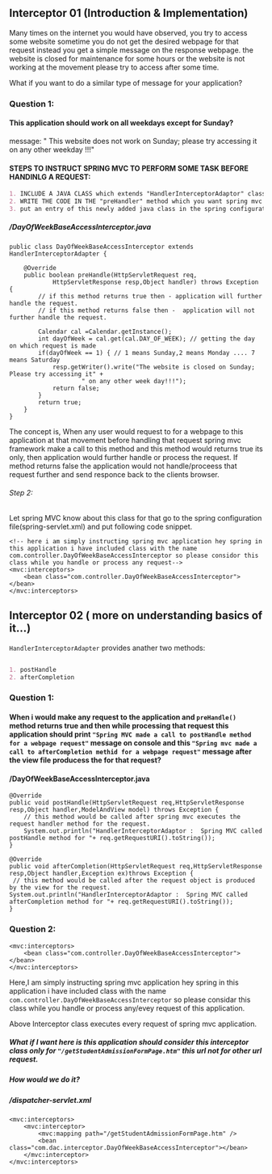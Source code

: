 ## Interceptor 01 (Introduction & Implementation)
Many times on the internet you would have observed, you try to access some website sometime you do not get the desired webpage for that request instead you get a simple message on the response webpage. the website is closed for maintenance for some hours or the website is not working at the movement please try to access after some time.

What if you want to do a similar type of message for your application?

### Question 1: 
#### This application should work on all weekdays except for Sunday?

message: " This website does not work on Sunday; please try accessing it on any other weekday !!!"


#### STEPS TO INSTRUCT SPRING MVC TO PERFORM SOME TASK BEFORE HANDINLG A REQUEST:
```markdown
1. INCLUDE A JAVA CLASS which extends "HandlerInterceptorAdaptor" class and override one of ots methods with the name  "preHandle".
2. WRITE THE CODE IN THE "preHandler" method which you want spring mvc to execute before handling the request.
3. put an entry of this newly added java class in the spring configuration file.
```

#####  /DayOfWeekBaseAccessInterceptor.java

```
public class DayOfWeekBaseAccessInterceptor extends HandlerInterceptorAdapter {
	
	@Override
	public boolean preHandle(HttpServletRequest req,
			HttpServletResponse resp,Object handler) throws Exception {
		// if this method returns true then - application will further handle the request.
		// if this method returns false then -  application will not further handle the request.
		
		Calendar cal =Calendar.getInstance();
		int dayOfWeek = cal.get(cal.DAY_OF_WEEK); // getting the day on which request is made
		if(dayOfWeek == 1) { // 1 means Sunday,2 means Monday .... 7 means Saturday
			resp.getWriter().write("The website is closed on Sunday; Please try accessing it" +
					" on any other week day!!!");
			return false;
		}
		return true;
	}
}

```

The concept is, When any user would request to for a webpage to this application at that movement before handling that request spring mvc framework make a call to this method and this method would returns true its only, then application would further handle or process the request.
If method returns false the application would not handle/proceess that request further and send responce back to the clients browser.

###### Step 2:

Let spring MVC know about this class for that go to the spring configuration file(spring-servlet.xml) and put following code snippet.

```
<!-- here i am simply instructing spring mvc application hey spring in this application i have included class with the name com.controller.DayOfWeekBaseAccessInterceptor so please considor this class while you handle or process any request-->
<mvc:interceptors>
	<bean class="com.controller.DayOfWeekBaseAccessInterceptor"></bean>
</mvc:interceptors>
```

## Interceptor 02 ( more on understanding basics of it...)

`HandlerInterceptorAdapter` provides anather two methods:
```markdown

1. postHandle
2. afterCompletion

```

### Question 1: 
#### When i would make any request to the application and `preHandle()` method returns true and then while processing that request this application should print `"Spring MVC made a call to postHandle method for a webpage request"` message on console and this `"Spring mvc made a call to afterCompletion methid for a webpage request"` message after the view file producess the for that request?

#### /DayOfWeekBaseAccessInterceptor.java
```
@Override
public void postHandle(HttpServletRequest req,HttpServletResponse resp,Object handler,ModelAndView model) throws Exception {
	// this method would be called after spring mvc executes the request handler method for the request.
	System.out.println("HandlerInterceptorAdaptor :  Spring MVC called postHandle method for "+ req.getRequestURI().toString());
}
	
@Override
public void afterCompletion(HttpServletRequest req,HttpServletResponse resp,Object handler,Exception ex)throws Exception {
 // this method would be called after the request object is produced by the view for the request.
System.out.println("HandlerInterceptorAdaptor :  Spring MVC called afterCompletion method for "+ req.getRequestURI().toString());
}
```

### Question 2: 

```
<mvc:interceptors>
	<bean class="com.controller.DayOfWeekBaseAccessInterceptor"></bean>
</mvc:interceptors>
```
 Here,I am simply instructing spring mvc application hey spring in this application i have included class with the name `com.controller.DayOfWeekBaseAccessInterceptor` so please considar this class while you handle or process any/evey request of this application.
 
 Above Interceptor class executes every request of spring mvc application.
 
 ##### What if I want here is this application should consider this interceptor class only for   `"/getStudentAdmissionFormPage.htm"` this url not for other url request.
##### How would we do it?

##### /dispatcher-servlet.xml
```
<mvc:interceptors>
	<mvc:interceptor>
		<mvc:mapping path="/getStudentAdmissionFormPage.htm" />
		<bean class="com.dac.interceptor.DayOfWeekBaseAccessInterceptor"></bean>
	</mvc:interceptor>
</mvc:interceptors>
```

